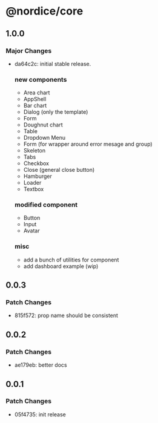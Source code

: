# @nordice/core

## 1.0.0

### Major Changes

- da64c2c: initial stable release.

  ### new components

  - Area chart
  - AppShell
  - Bar chart
  - Dialog (only the template)
  - Form
  - Doughnut chart
  - Table
  - Dropdown Menu
  - Form (for wrapper around error mesage and group)
  - Skeleton
  - Tabs
  - Checkbox
  - Close (general close button)
  - Hamburger
  - Loader
  - Textbox

  ### modified component

  - Button
  - Input
  - Avatar

  ### misc

  - add a bunch of utilities for component
  - add dashboard example (wip)

## 0.0.3

### Patch Changes

- 815f572: prop name should be consistent

## 0.0.2

### Patch Changes

- ae179eb: better docs

## 0.0.1

### Patch Changes

- 05f4735: init release

